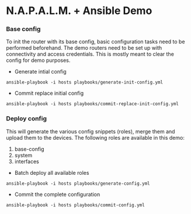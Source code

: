 # N.A.P.A.L.M. + Ansible Demo

### Base config

To init the router with its base config, basic configuration tasks need to be performed beforehand. The demo routers need to be set up with connectivity and access credentials. This is mostly meant to clear the config for demo purposes.

* Generate intial config
```
ansible-playbook -i hosts playbooks/generate-init-config.yml
```

* Commit replace initial config
```
ansible-playbook -i hosts playbooks/commit-replace-init-config.yml
```

### Deploy config

This will generate the various config snippets (roles), merge them and upload them to the devices. The following roles are available in this demo:
  1. base-config
  2. system
  3. interfaces


* Batch deploy all available roles
```
ansible-playbook -i hosts playbooks/generate-config.yml
```

* Commit the complete configuration
```
ansible-playbook -i hosts playbooks/commit-config.yml
```
